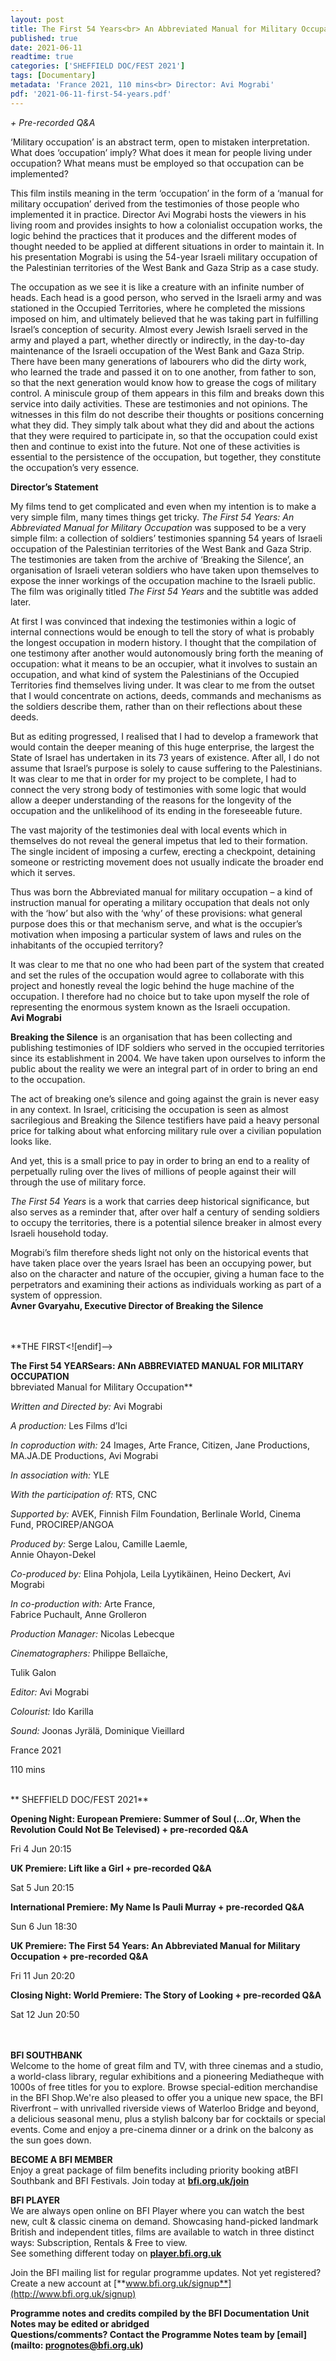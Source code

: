 ```yaml
---
layout: post
title: The First 54 Years<br> An Abbreviated Manual for Military Occupation
published: true
date: 2021-06-11
readtime: true
categories: ['SHEFFIELD DOC/FEST 2021']
tags: [Documentary]
metadata: 'France 2021, 110 mins<br> Director: Avi Mograbi'
pdf: '2021-06-11-first-54-years.pdf'
---
```

_+ Pre-recorded Q&A_

‘Military occupation’ is an abstract term, open to mistaken interpretation. What does ‘occupation’ imply? What does it mean for people living under occupation? What means must be employed so that occupation can be implemented?

This film instils meaning in the term ‘occupation’ in the form of a ‘manual for military occupation’ derived from the testimonies of those people who implemented it in practice. Director Avi Mograbi hosts the viewers in his living room and provides insights to how a colonialist occupation works, the logic behind the practices that it produces and the different modes of thought needed to be applied at different situations in order to maintain it. In his presentation Mograbi is using the 54-year Israeli military occupation of the Palestinian territories of the West Bank and Gaza Strip as a case study.

The occupation as we see it is like a creature with an infinite number of heads. Each head is a good person, who served in the Israeli army and was stationed in the Occupied Territories, where he completed the missions imposed on him, and ultimately believed that he was taking part in fulfilling Israel’s conception of security. Almost every Jewish Israeli served in the army and played a part, whether directly or indirectly, in the day-to-day maintenance of the Israeli occupation of the West Bank and Gaza Strip. There have been many generations of labourers who did the dirty work, who learned the trade and passed it on to one another, from father to son, so that the next generation would know how to grease the cogs of military control. A miniscule group of them appears in this film and breaks down this service into daily activities. These are testimonies and not opinions. The witnesses in this film do not describe their thoughts or positions concerning what they did. They simply talk about what they did and about the actions that they were required to participate in, so that the occupation could exist then and continue to exist into the future. Not one of these activities is essential to the persistence of the occupation, but together, they constitute the occupation’s very essence.<br>

**Director’s Statement**

My films tend to get complicated and even when my intention is to make a very simple film, many times things get tricky. _The First 54 Years: An Abbreviated Manual for Military Occupation_ was supposed to be a very simple film: a collection of soldiers’ testimonies spanning 54 years of Israeli occupation of the Palestinian territories of the West Bank and Gaza Strip. The testimonies are taken from the archive of ‘Breaking the Silence’, an organisation of Israeli veteran soldiers who have taken upon themselves to expose the inner workings of the occupation machine to the Israeli public. The film was originally titled _The First 54 Years_ and the subtitle was added later.

At first I was convinced that indexing the testimonies within a logic of internal connections would be enough to tell the story of what is probably the longest occupation in modern history. I thought that the compilation of one testimony after another would autonomously bring forth the meaning of occupation: what it means to be an occupier, what it involves to sustain an occupation, and what kind of system the Palestinians of the Occupied Territories find themselves living under. It was clear to me from the outset that I would concentrate on actions, deeds, commands and mechanisms as the soldiers describe them, rather than on their reflections about these deeds.

But as editing progressed, I realised that I had to develop a framework that would contain the deeper meaning of this huge enterprise, the largest the State of Israel has undertaken in its 73 years of existence. After all, I do not assume that Israel’s purpose is solely to cause suffering to the Palestinians. It was clear to me that in order for my project to be complete, I had to connect the very strong body of testimonies with some logic that would allow a deeper understanding of the reasons for the longevity of the occupation and the unlikelihood of its ending in the foreseeable future.

The vast majority of the testimonies deal with local events which in themselves do not reveal the general impetus that led to their formation. The single incident of imposing a curfew, erecting a checkpoint, detaining someone or restricting movement does not usually indicate the broader end which it serves.

Thus was born the Abbreviated manual for military occupation – a kind of instruction manual for operating a military occupation that deals not only with the ‘how’ but also with the ‘why’ of these provisions: what general purpose does this or that mechanism serve, and what is the occupier’s motivation when imposing a particular system of laws and rules on the inhabitants of the occupied territory?

It was clear to me that no one who had been part of the system that created and set the rules of the occupation would agree to collaborate with this project and honestly reveal the logic behind the huge machine of the occupation. I therefore had no choice but to take upon myself the role of representing the enormous system known as the Israeli occupation.<br>
**Avi Mograbi**

**Breaking the Silence** is an organisation that has been collecting and publishing testimonies of IDF soldiers who served in the occupied territories since its establishment in 2004. We have taken upon ourselves to inform the public about the reality we were an integral part of in order to bring an end to the occupation.

The act of breaking one’s silence and going against the grain is never easy in any context. In Israel, criticising the occupation is seen as almost sacrilegious and Breaking the Silence testifiers have paid a heavy personal price for talking about what enforcing military rule over a civilian population looks like.

And yet, this is a small price to pay in order to bring an end to a reality of perpetually ruling over the lives of millions of people against their will through the use of military force.

_The First 54 Years_ is a work that carries deep historical significance, but also serves as a reminder that, after over half a century of sending soldiers to occupy the territories, there is a potential silence breaker in almost every Israeli household today.

Mograbi’s film therefore sheds light not only on the historical events that have taken place over the years Israel has been an occupying power, but also on the character and nature of the occupier, giving a human face to the perpetrators and examining their actions as individuals working as part of a system of oppression.<br>
**Avner Gvaryahu, Executive Director of Breaking the Silence**<br>
<br><br>

**THE FIRST<![endif]-->

**The First 54 YEARSears: ANn ABBREVIATED MANUAL FOR MILITARY OCCUPATION**<br>bbreviated Manual for Military Occupation**

_Written and Directed by:_ Avi Mograbi<br>

_A production:_ Les Films d’Ici<br>

_In coproduction with:_ 24 Images, Arte France, Citizen, Jane Productions, MA.JA.DE Productions, Avi Mograbi<br>

_In association with:_ YLE<br>

_With the participation of:_ RTS, CNC<br>

_Supported by:_ AVEK, Finnish Film Foundation, Berlinale World, Cinema Fund, PROCIREP/ANGOA<br>

_Produced by:_ Serge Lalou, Camille Laemle,  
Annie Ohayon-Dekel<br>

_Co-produced by:_ Elina Pohjola, Leila Lyytikäinen, Heino Deckert, Avi Mograbi<br>

_In co-production with:_  Arte France,  
Fabrice Puchault, Anne Grolleron<br>

_Production Manager:_ Nicolas Lebecque<br>

_Cinematographers:_ Philippe Bellaïche, 

Tulik Galon<br>

_Editor:_ Avi Mograbi<br>

_Colourist:_ Ido Karilla<br>

_Sound:_ Joonas Jyrälä,  Dominique Vieillard<br>

France 2021<br>

110 mins
<br><br>

**
SHEFFIELD DOC/FEST 2021**<br>

**Opening Night: European Premiere: Summer of Soul (...Or, When the Revolution Could Not Be Televised) + pre-recorded Q&A**<br>

Fri 4 Jun 20:15<br>

**UK Premiere: Lift like a Girl + pre-recorded Q&A**<br>

Sat 5 Jun 20:15<br>

**International Premiere: My Name Is Pauli Murray + pre-recorded Q&A**<br>

Sun 6 Jun 18:30<br>

**UK Premiere: The First 54 Years: An Abbreviated Manual for Military Occupation + pre-recorded Q&A**<br>

Fri 11 Jun 20:20<br>

**Closing Night: World Premiere: The Story of Looking + pre-recorded Q&A**<br>

Sat 12 Jun 20:50<br>
<br><br>

**BFI SOUTHBANK**  
Welcome to the home of great film and TV, with three cinemas and a studio, a world-class library, regular exhibitions and a pioneering Mediatheque with 1000s of free titles for you to explore. Browse special-edition merchandise in the BFI Shop.We&#39;re also pleased to offer you a unique new space, the BFI Riverfront – with unrivalled riverside views of Waterloo Bridge and beyond, a delicious seasonal menu, plus a stylish balcony bar for cocktails or special events. Come and enjoy a pre-cinema dinner or a drink on the balcony as the sun goes down.  

**BECOME A BFI MEMBER**  
Enjoy a great package of film benefits including priority booking atBFI Southbank and BFI Festivals. Join today at [**bfi.org.uk/join**](http://www.bfi.org.uk/join)  

**BFI PLAYER**  
 We are always open online on BFI Player where you can watch the best new, cult &amp; classic cinema on demand. Showcasing hand-picked landmark British and independent titles, films are available to watch in three distinct ways: Subscription, Rentals &amp; Free to view.<br> 
See something different today on [**player.bfi.org.uk**](https://player.bfi.org.uk/)

Join the BFI mailing list for regular programme updates. Not yet registered? Create a new account at [**www.bfi.org.uk/signup**](http://www.bfi.org.uk/signup)

**Programme notes and credits compiled by the BFI Documentation Unit  
Notes may be edited or abridged  
Questions/comments? Contact the Programme Notes team by [email](mailto: prognotes@bfi.org.uk)**

<!--stackedit_data:
eyJoaXN0b3J5IjpbNTk3Mjk2MDE4XX0=
-->